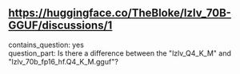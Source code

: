 ## https://huggingface.co/TheBloke/lzlv_70B-GGUF/discussions/1

contains_question: yes  
question_part: Is there a difference between the "lzlv_Q4_K_M" and "lzlv_70b_fp16_hf.Q4_K_M.gguf"?